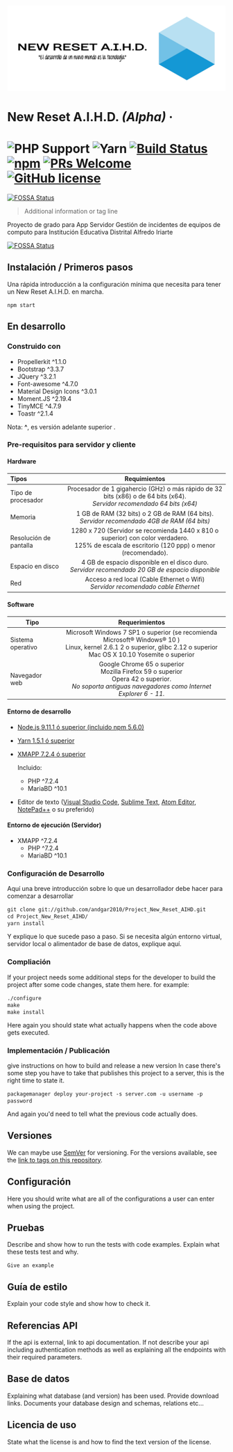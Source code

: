 ![Logo of the project](./WEB/assets/images/LogoV2Alpha.png)

# New Reset A.I.H.D. *(Alpha)* &middot; 
# ![PHP Support](https://img.shields.io/badge/PHP-%3E%3D%207.2.4-blue.svg?longCache=true&style=flat-square) ![Yarn](https://img.shields.io/badge/Yarn-%3E%3D%201.5.1-blue.svg?longCache=true&style=flat-square) [![Build Status](https://img.shields.io/travis/npm/npm/latest.svg?style=flat-square)](https://travis-ci.org/npm/npm) [![npm](https://img.shields.io/npm/v/npm.svg?style=flat-square)](https://www.npmjs.com/package/npm) [![PRs Welcome](https://img.shields.io/badge/PRs-welcome-brightgreen.svg?style=flat-square)](http://makeapullrequest.com) [![GitHub license](https://img.shields.io/github/license/andgar2010/Project_New_Reset_AIHD.svg?style=flat-square)](https://github.com/andgar2010/Project_New_Reset_AIHD)
[![FOSSA Status](https://app.fossa.io/api/projects/git%2Bgithub.com%2Fandgar2010%2FProject_New_Reset_AIHD.svg?type=shield)](https://app.fossa.io/projects/git%2Bgithub.com%2Fandgar2010%2FProject_New_Reset_AIHD?ref=badge_shield)

> Additional information or tag line

Proyecto de grado para App Servidor Gestión de incidentes de equipos de computo para Institución Educativa Distrital Alfredo Iriarte


[![FOSSA Status](https://app.fossa.io/api/projects/git%2Bgithub.com%2Fandgar2010%2FProject_New_Reset_AIHD.svg?type=large)](https://app.fossa.io/projects/git%2Bgithub.com%2Fandgar2010%2FProject_New_Reset_AIHD?ref=badge_large)

## Instalación / Primeros pasos

Una rápida introducción a la configuración mínima que necesita para tener un New Reset A.I.H.D. en marcha. 

```shell
npm start
```

<!--Here you should say what actually happens when you execute the code above.-->



## En desarrollo

### Construido con
* Propellerkit ^1.1.0
* Bootstrap ^3.3.7
* JQuery ^3.2.1
* Font-awesome ^4.7.0
* Material Design Icons ^3.0.1
* Moment.JS ^2.19.4
* TinyMCE ^4.7.9
* Toastr ^2.1.4

Nota: **^**, es versión adelante superior .

<!--- List main libraries, frameworks used including versions (React, Angular etc...) -->

### Pre-requisitos para servidor y cliente

#### Hardware
| Tipos | Requimientos |
| :----------------- | :--: |
| Tipo de procesador | Procesador de 1 gigahercio (GHz) o más rápido de 32 bits (x86) o de 64 bits (x64). <br>*Servidor recomendado 64 bits (x64)* |
| Memoria 			 | 1 GB de RAM (32 bits) o 2 GB de RAM (64 bits). <br>*Servidor recomendado 4GB de RAM (64 bits)* |
| Resolución de pantalla |1280 x 720 (Servidor se recomienda 1440 x 810 o superior) con color verdadero.<br>125% de escala de escritorio (120 ppp) o menor (recomendado).|
| Espacio en disco   | 4 GB de espacio disponible en el disco duro. <br>*Servidor recomendado 20 GB de espacio disponible* |
| Red				 | Acceso a red local (Cable Ethernet o Wifi) <br> *Servidor recomendado cable Ethernet* |

#### Software
| Tipo              |                        Requerimientos                        |
| ----------------- | :----------------------------------------------------------: |
| Sistema operativo | Microsoft Windows 7 SP1 o superior (se recomienda Microsoft® Windows® 10 )<br>Linux, kernel 2.6.1 2 o superior,  glibc 2.12 o superior<br>Mac OS X 10.10 Yosemite o superior |
| Navegador web     | Google Chrome 65 o superior<br>Mozilla Firefox 59 o superior<br>Opera 42 o superior. <br>*No soporta antiguas navegadores como Internet Explorer 6 - 11.* |



#### Entorno de desarrollo

* [Node.js 9.11.1 ó superior (incluido npm 5.6.0)](https://nodejs.org/en/download/)

* [Yarn 1.5.1 ó superior](https://yarnpkg.com/lang/en/docs/install/)

* [XMAPP 7.2.4 ó superior](https://www.apachefriends.org/index.html) 

  Incluido:

  * PHP ^7.2.4
  * MariaBD ^10.1

* Editor de texto ([Visual Studio Code](https://code.visualstudio.com/download), [Sublime Text](https://www.sublimetext.com/3), [Atom Editor](https://atom.io/), [NotePad++](https://notepad-plus-plus.org/download/v7.5.6.html) o  su preferido)


#### Entorno de ejecución (Servidor)

* XMAPP ^7.2.4
  * PHP ^7.2.4
  * MariaBD ^10.1

<!--What is needed to set up the dev environment. For instance, global dependencies or any other tools. include download links. -->


### Configuración de Desarrollo

Aquí una breve introducción sobre lo que un desarrollador debe hacer para comenzar a desarrollar

```shell
git clone git://github.com/andgar2010/Project_New_Reset_AIHD.git
cd Project_New_Reset_AIHD/
yarn install
```

Y explique lo que sucede paso a paso. Si se necesita algún entorno virtual, servidor local o alimentador de base de datos, explique aquí.

### Compliación

If your project needs some additional steps for the developer to build the
project after some code changes, state them here. for example:

```shell
./configure
make
make install
```

Here again you should state what actually happens when the code above gets
executed.

### Implementación / Publicación

give instructions on how to build and release a new version
In case there's some step you have to take that publishes this project to a
server, this is the right time to state it.

```shell
packagemanager deploy your-project -s server.com -u username -p password
```

And again you'd need to tell what the previous code actually does.

## Versiones

We can maybe use [SemVer](http://semver.org/) for versioning. For the versions available, see the [link to tags on this repository](/tags).


## Configuración

Here you should write what are all of the configurations a user can enter when
using the project.

## Pruebas

Describe and show how to run the tests with code examples.
Explain what these tests test and why.

```shell
Give an example
```

## Guía de estilo

Explain your code style and show how to check it.

## Referencias API

If the api is external, link to api documentation. If not describe your api including authentication methods as well as explaining all the endpoints with their required parameters.


## Base de datos

Explaining what database (and version) has been used. Provide download links.
Documents your database design and schemas, relations etc... 

## Licencia de uso

State what the license is and how to find the text version of the license.